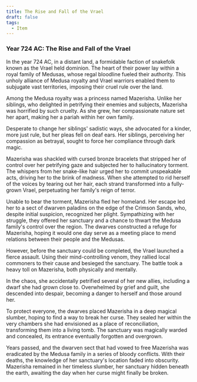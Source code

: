 ```yaml
---
title: The Rise and Fall of the Vrael
draft: false
tags:
  - Item
---
```

### Year 724 AC: The Rise and Fall of the Vrael

In the year 724 AC, in a distant land, a formidable faction of snakefolk known as the Vrael held dominion. The heart of their power lay within a royal family of Medusas, whose regal bloodline fueled their authority. This unholy alliance of Medusa royalty and Vrael warriors enabled them to subjugate vast territories, imposing their cruel rule over the land.

Among the Medusa royalty was a princess named Mazerisha. Unlike her siblings, who delighted in petrifying their enemies and subjects, Mazerisha was horrified by such cruelty. As she grew, her compassionate nature set her apart, making her a pariah within her own family. 

Desperate to change her siblings' sadistic ways, she advocated for a kinder, more just rule, but her pleas fell on deaf ears. Her siblings, perceiving her compassion as betrayal, sought to force her compliance through dark magic.

Mazerisha was shackled with cursed bronze bracelets that stripped her of control over her petrifying gaze and subjected her to hallucinatory torment. The whispers from her snake-like hair urged her to commit unspeakable acts, driving her to the brink of madness. When she attempted to rid herself of the voices by tearing out her hair, each strand transformed into a fully-grown Vrael, perpetuating her family's reign of terror.

Unable to bear the torment, Mazerisha fled her homeland. Her escape led her to a sect of dwarven paladins on the edge of the Crimson Sands, who, despite initial suspicion, recognized her plight. Sympathizing with her struggle, they offered her sanctuary and a chance to thwart the Medusa family's control over the region. The dwarves constructed a refuge for Mazerisha, hoping it would one day serve as a meeting place to mend relations between their people and the Medusas.

However, before the sanctuary could be completed, the Vrael launched a fierce assault. Using their mind-controlling venom, they rallied local commoners to their cause and besieged the sanctuary. The battle took a heavy toll on Mazerisha, both physically and mentally. 

In the chaos, she accidentally petrified several of her new allies, including a dwarf she had grown close to. Overwhelmed by grief and guilt, she descended into despair, becoming a danger to herself and those around her.

To protect everyone, the dwarves placed Mazerisha in a deep magical slumber, hoping to find a way to break her curse. They sealed her within the very chambers she had envisioned as a place of reconciliation, transforming them into a living tomb. The sanctuary was magically warded and concealed, its entrance eventually forgotten and overgrown.

Years passed, and the dwarven sect that had vowed to free Mazerisha was eradicated by the Medusa family in a series of bloody conflicts. With their deaths, the knowledge of her sanctuary's location faded into obscurity. Mazerisha remained in her timeless slumber, her sanctuary hidden beneath the earth, awaiting the day when her curse might finally be broken.